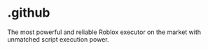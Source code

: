 # .github
The most powerful and reliable Roblox executor on the market with unmatched script execution power.
